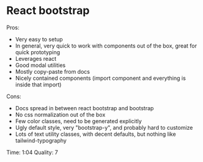 # React bootstrap

Pros:

- Very easy to setup
- In general, very quick to work with components out of the box, great for quick prototyping
- Leverages react
- Good modal utilities
- Mostly copy-paste from docs
- Nicely contained components (import component and everything is inside that import)

Cons:

- Docs spread in between react bootstrap and bootstrap
- No css normalization out of the box
- Few color classes, need to be generated explicitly
- Ugly default style, very "bootstrap-y", and probably hard to customize
- Lots of text utility classes, with decent defaults, but nothing like tailwind-typography

Time: 1:04
Quality: 7